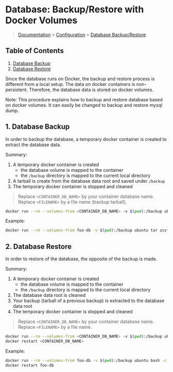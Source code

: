 # Database: Backup/Restore with Docker Volumes

> [Documentation](./../readme.md) > [Configuration](./readme.md) > [Database Backup/Restore](./database-backup-restore.md)

## Table of Contents
1. [Database Backup](#markdown-header-database-Backup)
1. [Database Restore](#markdown-header-database-Restore)

Since the database runs on Docker, the backup and restore process is different from a local setup.
The data on docker containers is non-persistent. Therefore, the database data is stored on docker volumes.

Note: This procedure explains how to backup and restore database based on docker volumes. It can easily be changed to backup and restore mysql dump.

## 1. Database Backup

In order to backup the database, a temporary docker container is created to extract the database data.

Summary:

1. A temporary docker container is created
    - the database volume is mapped to the container
    - the `/backup` directory is mapped to the current local directory
1. A tarball is create from the database data root and saved under `/backup`
1. The temporary docker container is stopped and cleaned

> Replace `<CONTAINER_DB_NAME>` by your container database name.
> Replace `<FILENAME>` by a file name (backup tarball).

```bash
docker run --rm --volumes-from <CONTAINER_DB_NAME> -v $(pwd):/backup ubuntu tar zcvf /backup/<FILENAME>.tar.gz /var/lib/mysql
```

Example:
```bash
docker run --rm --volumes-from foo-db -v $(pwd):/backup ubuntu tar zcvf /backup/foo-db-1234.tar.gz /var/lib/mysql
```

## 2. Database Restore

In order to restore of the database, the opposite of the backup is made.

Summary:

1. A temporary docker container is created
    - the database volume is mapped to the container
    - the `/backup` directory is mapped to the current local directory
1. The database data root is cleaned
1. Your backup (tarball of a previous backup) is extracted to the database data root
1. The temporary docker container is stopped and cleaned

> Replace `<CONTAINER_DB_NAME>` by your container database name.
> Replace `<FILENAME>` by a file name.

```bash
docker run --rm --volumes-from <CONTAINER_DB_NAME> -v $(pwd):/backup ubuntu bash -c "rm -fr /var/lib/mysql/* && cd /var/lib/mysql && tar zxvf /backup/<FILENAME>.tar.gz --strip 3"
docker restart <CONTAINER_DB_NAME>
```

Example:
```bash
docker run --rm --volumes-from foo-db -v $(pwd):/backup ubuntu bash -c "rm -fr /var/lib/mysql/* && cd /var/lib/mysql && tar zxvf /backup/foo-db-1234.tar.gz --strip 3"
docker restart foo-db
```
